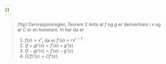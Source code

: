```yaml
---
{}
---
```


> [!tip] Derivasjonsregler, Teorem 2
> Anta at $f$ og $g$ er deriverbare i $x$ og at $C$ er en konstant. Vi har da at
> 1. $f(x) = x^r$, da er $f'(x) = rx^{r-1}$.
> 2. $(f+g)'(x)=f'(x)+g'(x)$.
> 3. $(f-g)'(x)= f'(x)-g'(x)$
> 4. $(Cf)'(x)=Cf'(x)$.
>   